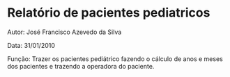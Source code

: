 # Relatório de pacientes pediatricos

Autor: José Francisco Azevedo da Silva

Data: 31/01/2010

Função:  Trazer os pacientes pediátrico fazendo o cálculo de anos e meses dos pacientes e trazendo a operadora do paciente. 
